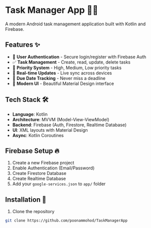 # Task Manager App 📱✅

A modern Android task management application built with Kotlin and Firebase.

## Features ✨

- 🔐 **User Authentication** - Secure login/register with Firebase Auth
- ✅ **Task Management** - Create, read, update, delete tasks
- 🎯 **Priority System** - High, Medium, Low priority tasks
- 🔄 **Real-time Updates** - Live sync across devices
- 📅 **Due Date Tracking** - Never miss a deadline
- 🎨 **Modern UI** - Beautiful Material Design interface

## Tech Stack 🛠️

- **Language**: Kotlin
- **Architecture**: MVVM (Model-View-ViewModel)
- **Backend**: Firebase (Auth, Firestore, Realtime Database)
- **UI**: XML layouts with Material Design
- **Async**: Kotlin Coroutines

## Firebase Setup 🔥

1. Create a new Firebase project
2. Enable Authentication (Email/Password)
3. Create Firestore Database
4. Create Realtime Database
5. Add your `google-services.json` to `app/` folder

## Installation 📲

1. Clone the repository
```bash
git clone https://github.com/poonammohod/TaskManagerApp